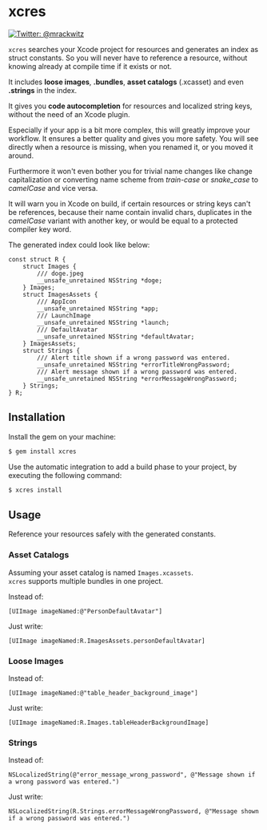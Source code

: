 # xcres

[![Twitter: @mrackwitz](https://img.shields.io/badge/contact-@mrackwitz-blue.svg?style=flat)](https://twitter.com/mrackwitz)

`xcres` searches your Xcode project for resources and generates an index
as struct constants. So you will never have to reference a resource, without
knowing already at compile time if it exists or not.

It includes **loose images**, **.bundles**, **asset catalogs** (.xcasset)
and even **.strings** in the index.

It gives you **code autocompletion** for resources and localized string keys,
without the need of an Xcode plugin.

Especially if your app is a bit more complex, this will greatly improve your
workflow. It ensures a better quality and gives you more safety.
You will see directly when a resource is missing, when you renamed it,
or you moved it around.

Furthermore it won't even bother you for trivial name changes like change
capitalization or converting name scheme from *train-case* or *snake_case* to
*camelCase* and vice versa.

It will warn you in Xcode on build, if certain resources or string keys can't be
references, because their name contain invalid chars, duplicates in the
*camelCase* variant with another key, or would be equal to a protected compiler
key word.

The generated index could look like below:

```objc
const struct R {
    struct Images {
        /// doge.jpeg
        __unsafe_unretained NSString *doge;
    } Images;
    struct ImagesAssets {
        /// AppIcon
        __unsafe_unretained NSString *app;
        /// LaunchImage
        __unsafe_unretained NSString *launch;
        /// DefaultAvatar
        __unsafe_unretained NSString *defaultAvatar;
    } ImagesAssets;
    struct Strings {
        /// Alert title shown if a wrong password was entered.
        __unsafe_unretained NSString *errorTitleWrongPassword;
        /// Alert message shown if a wrong password was entered.
        __unsafe_unretained NSString *errorMessageWrongPassword;
    } Strings;
} R;
```


## Installation

Install the gem on your machine:

```bash
$ gem install xcres
```

Use the automatic integration to add a build phase to your project,
by executing the following command:

```bash
$ xcres install
```


## Usage

Reference your resources safely with the generated constants.

### Asset Catalogs

Assuming your asset catalog is named `Images.xcassets`.  
`xcres` supports multiple bundles in one project.

Instead of:

```objc
[UIImage imageNamed:@"PersonDefaultAvatar"]
```

Just write:

```objc
[UIImage imageNamed:R.ImagesAssets.personDefaultAvatar]
```


### Loose Images

Instead of:

```objc
[UIImage imageNamed:@"table_header_background_image"]
```

Just write:

```objc
[UIImage imageNamed:R.Images.tableHeaderBackgroundImage]
```


### Strings

Instead of:

```objc
NSLocalizedString(@"error_message_wrong_password", @"Message shown if a wrong password was entered.")
```

Just write:

```objc
NSLocalizedString(R.Strings.errorMessageWrongPassword, @"Message shown if a wrong password was entered.")
```
